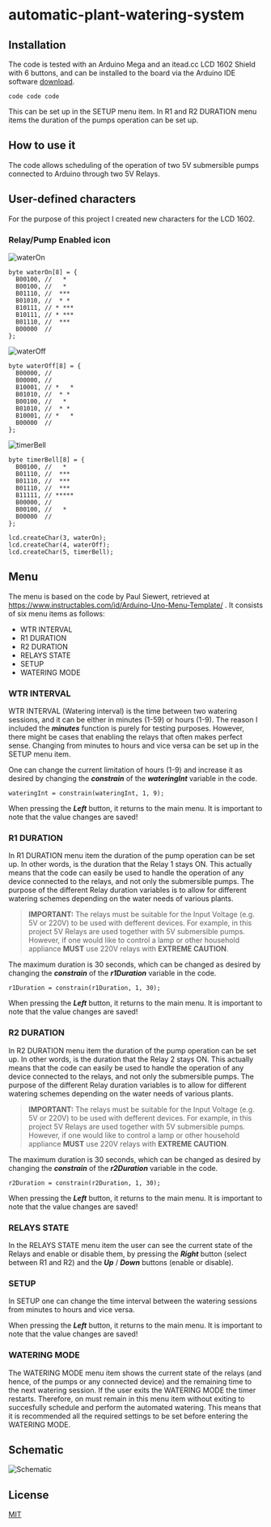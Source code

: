 # automatic-plant-watering-system
## Installation
The code is tested with an Arduino Mega and an itead.cc LCD 1602 Shield with 6 buttons, and can be installed to the board via the Arduino IDE software [download](https://www.arduino.cc/en/main/software).

```
code code code
```

 This can be set up in the SETUP menu item. In R1 and R2 DURATION menu items the duration of the pumps operation can be set up.  

## How to use it
The code allows scheduling of the operation of two 5V submersible pumps connected to Arduino through two 5V Relays.

## User-defined characters
For the purpose of this project I created new characters for the LCD 1602. 

### Relay/Pump Enabled icon
![waterOn](https://github.com/christoschronopoulos/automatic-plant-watering-system/blob/master/user-char-waterOn.png)
```
byte waterOn[8] = {
  B00100, //   *
  B00100, //   *
  B01110, //  ***
  B01010, //  * *
  B10111, // * ***
  B10111, // * ***
  B01110, //  ***
  B00000  //
};
```
![waterOff](https://github.com/christoschronopoulos/automatic-plant-watering-system/blob/master/user-char-waterOff.png)
```
byte waterOff[8] = {
  B00000, //
  B00000, //
  B10001, // *   *
  B01010, //  * *
  B00100, //   *
  B01010, //  * *
  B10001, // *   *
  B00000  //
};
```
![timerBell](https://github.com/christoschronopoulos/automatic-plant-watering-system/blob/master/user-char-timerBell.png)
```
byte timerBell[8] = {
  B00100, //   *
  B01110, //  ***
  B01110, //  ***
  B01110, //  ***
  B11111, // *****
  B00000, //
  B00100, //   *
  B00000  //
};
```

```
lcd.createChar(3, waterOn);
lcd.createChar(4, waterOff);
lcd.createChar(5, timerBell);
```

## Menu
The menu is based on the code by Paul Siewert, retrieved at https://www.instructables.com/id/Arduino-Uno-Menu-Template/ . It consists of six menu items as follows:
- WTR INTERVAL
- R1 DURATION
- R2 DURATION
- RELAYS STATE
- SETUP
- WATERING MODE

### WTR INTERVAL
WTR INTERVAL (Watering interval) is the time between two watering sessions, and it can be either in minutes (1-59) or hours (1-9). The reason I included the **_minutes_** function is purely for testing purposes. However, there might be cases that enabling the relays that often makes perfect sense. Changing from minutes to hours and vice versa can be set up in the SETUP menu item.

One can change the current limitation of hours (1-9) and increase it as desired by changing the **_constrain_** of the **_wateringInt_** variable in the code.

```
wateringInt = constrain(wateringInt, 1, 9);
```

When pressing the **_Left_** button, it returns to the main menu. It is important to note that the value changes are saved!

### R1 DURATION
In R1 DURATION menu item the duration of the pump operation can be set up. In other words, is the duration that the Relay 1 stays ON. This actually means that the code can easily be used to handle the operation of any device connected to the relays, and not only the submersible pumps. The purpose of the different Relay duration variables is to allow for different watering schemes depending on the water needs of various plants.

> **IMPORTANT:** The relays must be suitable for the Input Voltage (e.g. 5V or 220V) to be used with defferent devices. For example, in this project 5V Relays are used together with 5V submersible pumps. However, if one would like to control a lamp or other household appliance **MUST** use 220V relays with **EXTREME CAUTION**.

The maximum duration is 30 seconds, which can be changed as desired by changing the **_constrain_** of the **_r1Duration_** variable in the code.

```
r1Duration = constrain(r1Duration, 1, 30);
```

When pressing the **_Left_** button, it returns to the main menu. It is important to note that the value changes are saved!

### R2 DURATION
In R2 DURATION menu item the duration of the pump operation can be set up. In other words, is the duration that the Relay 2 stays ON. This actually means that the code can easily be used to handle the operation of any device connected to the relays, and not only the submersible pumps. The purpose of the different Relay duration variables is to allow for different watering schemes depending on the water needs of various plants. 

> **IMPORTANT:** The relays must be suitable for the Input Voltage (e.g. 5V or 220V) to be used with defferent devices. For example, in this project 5V Relays are used together with 5V submersible pumps. However, if one would like to control a lamp or other household appliance **MUST** use 220V relays with **EXTREME CAUTION**.

The maximum duration is 30 seconds, which can be changed as desired by changing the **_constrain_** of the **_r2Duration_** variable in the code.

```
r2Duration = constrain(r2Duration, 1, 30);
```

When pressing the **_Left_** button, it returns to the main menu. It is important to note that the value changes are saved!

### RELAYS STATE
In the RELAYS STATE menu item the user can see the current state of the Relays and enable or disable them, by pressing the **_Right_** button (select between R1 and R2) and the **_Up_** / **_Down_** buttons (enable or disable).

### SETUP
In SETUP one can change the time interval between the watering sessions from minutes to hours and vice versa.

When pressing the **_Left_** button, it returns to the main menu. It is important to note that the value changes are saved!

### WATERING MODE
The WATERING MODE menu item shows the current state of the relays (and hence, of the pumps or any connected device) and the remaining time to the next watering session. If the user exits the WATERING MODE the timer restarts. Therefore, on must remain in this menu item without exiting to succesfully schedule and perform the automated watering. This means that it is recommended all the required settings to be set before entering the WATERING MODE.

## Schematic
![Schematic](https://github.com/christoschronopoulos/automatic-plant-watering-system/blob/master/schematic.png)

## License
[MIT](https://choosealicense.com/licenses/mit/)
